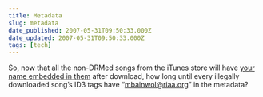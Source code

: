 ```yaml
---
title: Metadata
slug: metadata
date_published: 2007-05-31T09:50:33.000Z
date_updated: 2007-05-31T09:50:33.000Z
tags: [tech]
---
```


So, now that all the non-DRMed songs from the iTunes store will have [your name embedded in them](http://gizmodo.com/gadgets/sorry%2C-pirates/drm+free-itunes-songs-have-embedded-user-info-264574.php) after download, how long until every illegally downloaded song’s ID3 tags have “mbainwol@riaa.org” in the metadata?
